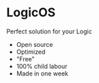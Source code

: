 # LogicOS
Perfect solution for your Logic                                
- Open source                 
- Optimized         
- "Free"                     
- 100% child labour      
- Made in one week
